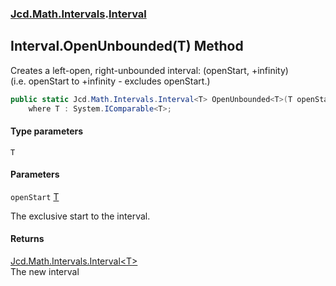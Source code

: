 ### [Jcd.Math.Intervals](Jcd.Math.Intervals.md 'Jcd.Math.Intervals').[Interval](Jcd.Math.Intervals.Interval.md 'Jcd.Math.Intervals.Interval')

## Interval.OpenUnbounded<T>(T) Method

Creates a left-open, right-unbounded interval: (openStart, +infinity)  
(i.e. openStart to +infinity - excludes openStart.)

```csharp
public static Jcd.Math.Intervals.Interval<T> OpenUnbounded<T>(T openStart)
    where T : System.IComparable<T>;
```
#### Type parameters

<a name='Jcd.Math.Intervals.Interval.OpenUnbounded_T_(T).T'></a>

`T`
#### Parameters

<a name='Jcd.Math.Intervals.Interval.OpenUnbounded_T_(T).openStart'></a>

`openStart` [T](Jcd.Math.Intervals.Interval.OpenUnbounded_T_(T).md#Jcd.Math.Intervals.Interval.OpenUnbounded_T_(T).T 'Jcd.Math.Intervals.Interval.OpenUnbounded<T>(T).T')

The exclusive start to the interval.

#### Returns
[Jcd.Math.Intervals.Interval&lt;](Jcd.Math.Intervals.Interval_T_.md 'Jcd.Math.Intervals.Interval<T>')[T](Jcd.Math.Intervals.Interval.OpenUnbounded_T_(T).md#Jcd.Math.Intervals.Interval.OpenUnbounded_T_(T).T 'Jcd.Math.Intervals.Interval.OpenUnbounded<T>(T).T')[&gt;](Jcd.Math.Intervals.Interval_T_.md 'Jcd.Math.Intervals.Interval<T>')  
The new interval